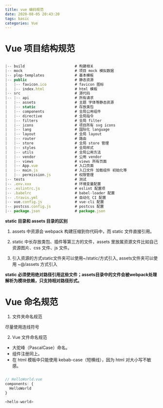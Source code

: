 ```yaml
---
title: vue 编码规范
date: 2020-08-05 20:43:20
tags: basic
categories: Vue
---
```


# Vue 项目结构规范

```javascript

|-- build                       # 构建相关
|-- mock                        # 项目 mock 模拟数据
|-- plop-templates              # 基本模板
|-- public                      # 静态资源
|   |-- favicon.ico             # favicon 图标
|   |-- index.html              # html 模板
|-- src                         # 源代码
|-- |-- api                     # 所有请求
|   |-- assets                  # 主题 字体等静态资源
|   |-- static                  # 存放类包
|   |-- components              # 全局公用组件
|   |-- directive               # 全局指令
|   |-- filters                 # 全局 filter
|   |-- icons                   # 项目所有 svg icons
|   |-- lang                    # 国际化 language
|   |-- layout                  # 全局 layout
|   |-- router                  # 路由
|   |-- store                   # 全局 store 管理
|   |-- styles                  # 全局样式
|   |-- utils                   # 全局公用方法
|   |-- vendor                  # 公用 vendor
|   |-- views                   # views 所有页面
|   |-- App.vue                 # 入口页面
|   |-- main.js                 # 入口文件 加载组件 初始化等
|   |-- permission.js           # 权限管理
|-- tests                       # 测试
|-- .env.xxx                    # 环境变量配置
|-- .eslintrc.js                # eslint 配置项
|-- .babelrc                    # babel-loader 配置
|-- .travis.yml                 # 自动化 CI 配置
|-- vue.config.js               # vue-cli 配置
|-- postcss.config.js           # postcss 配置
|-- package.json                # package.json

```

**static 目录和 assets 目录的区别**

1. assets 中资源会 webpack 构建压缩到你代码中，而 static 文件直接引用。

2. static 中长存放类包、插件等第三方的文件，assets 里放属资源文件比如自己资源图片、css 文件、js 文件。

3. 引入资源的方式static文件夹可以使用~/static/方式引入, assets文件夹可以使用 ~@/assets 方式引入

**static 必须使用绝对路径引用这些文件；assets目录中的文件会被webpack处理解析为模块依赖，只支持相对路径形式。**

# Vue 命名规范

1. 文件夹命名规范

尽量使用连线符号

2. Vue 文件命名规范

* 大驼峰（PascalCase）命名。
* 组件注册同上。
* 在 html 模板中只能使用 kebab-case（短横线），因为 html 对大小写不敏感。

```javascript

// HelloWorld.vue
components: {
  HelloWorld
}

<hello-world>

```